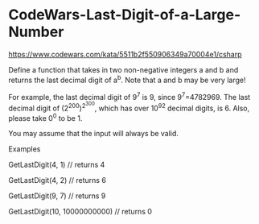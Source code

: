 # CodeWars-Last-Digit-of-a-Large-Number

https://www.codewars.com/kata/5511b2f550906349a70004e1/csharp

Define a function that takes in two non-negative integers a and b and returns the last decimal digit of a<sup>b</sup>. Note that a and b may be very large!

For example, the last decimal digit of 9<sup>7</sup> is 9, since 9<sup>7</sup>=4782969. 
The last decimal digit of (2<sup>200</sup>)<sup>2<sup>300</sup></sup>, which has over 10<sup>92</sup> decimal digits, is 6. Also, please take 0<sup>0</sup> to be 1.

You may assume that the input will always be valid.

Examples

GetLastDigit(4, 1)            // returns 4

GetLastDigit(4, 2)            // returns 6

GetLastDigit(9, 7)            // returns 9    

GetLastDigit(10, 10000000000) // returns 0
